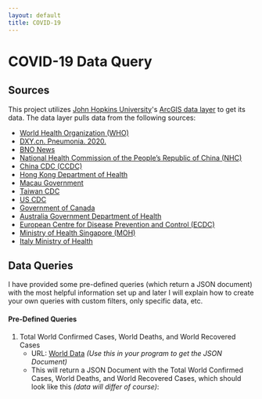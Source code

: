 ```yaml
---
layout: default
title: COVID-19
---
```


# COVID-19 Data Query
## Sources
This project utilizes [John Hopkins University](https://coronavirus.jhu.edu/map.html)'s 
[ArcGIS data layer](https://services1.arcgis.com/0MSEUqKaxRlEPj5g/ArcGIS/rest/services/ncov_cases/FeatureServer) 
to get its data. The data layer pulls data from the following sources:
- [World Health Organization (WHO)](https://www.who.int/)
- [DXY.cn. Pneumonia. 2020.](http://3g.dxy.cn/newh5/view/pneumonia)
- [BNO News](https://bnonews.com/index.php/2020/02/the-latest-coronavirus-cases/)
- [National Health Commission of the People’s Republic of China (NHC)](http://www.nhc.gov.cn/xcs/yqtb/list_gzbd.shtml)
- [China CDC (CCDC)](http://weekly.chinacdc.cn/news/TrackingtheEpidemic.htm)
- [Hong Kong Department of Health](https://www.chp.gov.hk/en/features/102465.html)
- [Macau Government](https://www.ssm.gov.mo/portal/)
- [Taiwan CDC](https://sites.google.com/cdc.gov.tw/2019ncov/taiwan?authuser=0)
- [US CDC](https://www.cdc.gov/coronavirus/2019-ncov/index.html)
- [Government of Canada](https://www.canada.ca/en/public-health/services/diseases/coronavirus.html)
- [Australia Government Department of Health](https://www.health.gov.au/news/coronavirus-update-at-a-glance)
- [European Centre for Disease Prevention and Control (ECDC)](https://www.ecdc.europa.eu/en/geographical-distribution-2019-ncov-cases)
- [Ministry of Health Singapore (MOH)](https://www.moh.gov.sg/covid-19)
- [Italy Ministry of Health](http://www.salute.gov.it/nuovocoronavirus)

## Data Queries
I have provided some pre-defined queries (which return a JSON document) with the most helpful information set up and 
later I will explain how
 to 
create your own queries with custom filters, only specific data, etc. 
#### Pre-Defined Queries
1. Total World Confirmed Cases, World Deaths, and World Recovered Cases
    - URL: [World Data](https://services1.arcgis.com/0MSEUqKaxRlEPj5g/ArcGIS/rest/services/Coronavirus_2019_nCoV_Cases/FeatureServer/1/query?where=1=1&outStatistics=[{"statisticType":"sum","onStatisticField":"Confirmed","outStatisticFieldName":"confirmed"},{"statisticType":"sum","onStatisticField":"deaths","outStatisticFieldName":"deaths"},{"statisticType":"sum","onStatisticField":"recovered","outStatisticFieldName":"recovered"}]&f=pjson) *(Use this in your program to get the JSON Document)*
    - This will return a JSON Document with the Total World Confirmed Cases, World Deaths, and World Recovered Cases, 
    which should look like this *(data will differ of course)*:
   